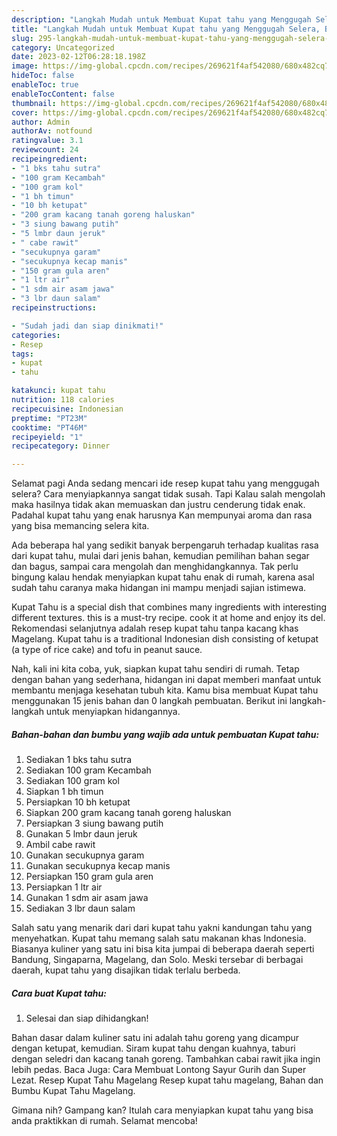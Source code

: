 ```yaml
---
description: "Langkah Mudah untuk Membuat Kupat tahu yang Menggugah Selera, Buat Buka Puasa}"
title: "Langkah Mudah untuk Membuat Kupat tahu yang Menggugah Selera, Buat Buka Puasa}"
slug: 295-langkah-mudah-untuk-membuat-kupat-tahu-yang-menggugah-selera-buat-buka-puasa
category: Uncategorized
date: 2023-02-12T06:28:18.198Z
image: https://img-global.cpcdn.com/recipes/269621f4af542080/680x482cq70/kupat-tahu-foto-resep-utama.jpg
hideToc: false
enableToc: true
enableTocContent: false
thumbnail: https://img-global.cpcdn.com/recipes/269621f4af542080/680x482cq70/kupat-tahu-foto-resep-utama.jpg
cover: https://img-global.cpcdn.com/recipes/269621f4af542080/680x482cq70/kupat-tahu-foto-resep-utama.jpg
author: Admin
authorAv: notfound
ratingvalue: 3.1
reviewcount: 24
recipeingredient:
- "1 bks tahu sutra"
- "100 gram Kecambah"
- "100 gram kol"
- "1 bh timun"
- "10 bh ketupat"
- "200 gram kacang tanah goreng haluskan"
- "3 siung bawang putih"
- "5 lmbr daun jeruk"
- " cabe rawit"
- "secukupnya garam"
- "secukupnya kecap manis"
- "150 gram gula aren"
- "1 ltr air"
- "1 sdm air asam jawa"
- "3 lbr daun salam"
recipeinstructions:

- "Sudah jadi dan siap dinikmati!"
categories:
- Resep
tags:
- kupat
- tahu

katakunci: kupat tahu 
nutrition: 118 calories
recipecuisine: Indonesian
preptime: "PT23M"
cooktime: "PT46M"
recipeyield: "1"
recipecategory: Dinner

---
```



Selamat pagi Anda sedang mencari ide resep kupat tahu yang menggugah selera? Cara menyiapkannya sangat tidak susah. Tapi Kalau salah mengolah maka hasilnya tidak akan memuaskan dan justru cenderung tidak enak. Padahal kupat tahu yang enak harusnya Kan mempunyai aroma dan rasa yang bisa memancing selera kita.


Ada beberapa hal yang sedikit banyak berpengaruh terhadap kualitas rasa dari kupat tahu, mulai dari jenis bahan, kemudian pemilihan bahan segar dan bagus, sampai cara mengolah dan menghidangkannya. Tak perlu bingung kalau hendak menyiapkan kupat tahu enak di rumah, karena asal sudah tahu caranya maka hidangan ini mampu menjadi sajian istimewa.

Kupat Tahu is a special dish that combines many ingredients with interesting different textures. this is a must-try recipe. cook it at home and enjoy its del. Rekomendasi selanjutnya adalah resep kupat tahu tanpa kacang khas Magelang. Kupat tahu is a traditional Indonesian dish consisting of ketupat (a type of rice cake) and tofu in peanut sauce.


Nah, kali ini kita coba, yuk, siapkan kupat tahu sendiri di rumah. Tetap dengan bahan yang sederhana, hidangan ini dapat memberi manfaat untuk membantu menjaga kesehatan tubuh kita. Kamu bisa membuat Kupat tahu menggunakan 15 jenis bahan dan 0 langkah pembuatan. Berikut ini langkah-langkah untuk menyiapkan hidangannya.

<!--inarticleads1-->

##### Bahan-bahan dan bumbu yang wajib ada untuk pembuatan Kupat tahu:

1. Sediakan 1 bks tahu sutra
1. Sediakan 100 gram Kecambah
1. Sediakan 100 gram kol
1. Siapkan 1 bh timun
1. Persiapkan 10 bh ketupat
1. Siapkan 200 gram kacang tanah goreng haluskan
1. Persiapkan 3 siung bawang putih
1. Gunakan 5 lmbr daun jeruk
1. Ambil  cabe rawit
1. Gunakan secukupnya garam
1. Gunakan secukupnya kecap manis
1. Persiapkan 150 gram gula aren
1. Persiapkan 1 ltr air
1. Gunakan 1 sdm air asam jawa
1. Sediakan 3 lbr daun salam


Salah satu yang menarik dari dari kupat tahu yakni kandungan tahu yang menyehatkan. Kupat tahu memang salah satu makanan khas Indonesia. Biasanya kuliner yang satu ini bisa kita jumpai di beberapa daerah seperti Bandung, Singaparna, Magelang, dan Solo. Meski tersebar di berbagai daerah, kupat tahu yang disajikan tidak terlalu berbeda. 

<!--inarticleads2-->

##### Cara buat Kupat tahu:


1. Selesai dan siap dihidangkan!

Bahan dasar dalam kuliner satu ini adalah tahu goreng yang dicampur dengan ketupat, kemudian. Siram kupat tahu dengan kuahnya, taburi dengan seledri dan kacang tanah goreng. Tambahkan cabai rawit jika ingin lebih pedas. Baca Juga: Cara Membuat Lontong Sayur Gurih dan Super Lezat. Resep Kupat Tahu Magelang Resep kupat tahu magelang, Bahan dan Bumbu Kupat Tahu Magelang. 

Gimana nih? Gampang kan? Itulah cara menyiapkan kupat tahu yang bisa anda praktikkan di rumah. Selamat mencoba!
